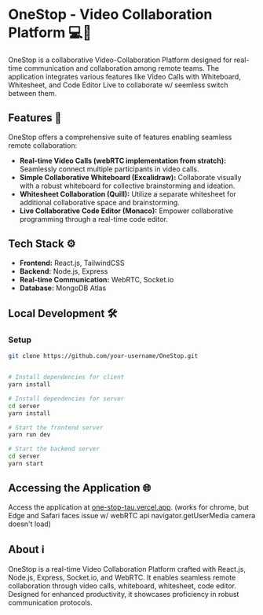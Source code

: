 # OneStop - Video Collaboration Platform 💻🚀

OneStop is a collaborative Video-Collaboration Platform designed for real-time communication and collaboration among remote teams. The application integrates various features like Video Calls with Whiteboard, Whitesheet, and Code Editor Live to collaborate w/ seemless switch between them.

## Features 🌟
OneStop offers a comprehensive suite of features enabling seamless remote collaboration:

- **Real-time Video Calls (webRTC implementation from stratch):** Seamlessly connect multiple participants in video calls.
- **Simple Collaborative Whiteboard (Excalidraw):** Collaborate visually with a robust whiteboard for collective brainstorming and ideation.
- **Whitesheet Collaboration (Quill):** Utilize a separate whitesheet for additional collaborative space and brainstorming.
- **Live Collaborative Code Editor (Monaco):** Empower collaborative programming through a real-time code editor.

## Tech Stack ⚙️

- **Frontend:** React.js, TailwindCSS
- **Backend:** Node.js, Express
- **Real-time Communication:** WebRTC, Socket.io
- **Database:** MongoDB Atlas

## Local Development 🛠️

### Setup
```bash
git clone https://github.com/your-username/OneStop.git
```
```bash

# Install dependencies for client
yarn install

# Install dependencies for server
cd server
yarn install
```

```bash
# Start the frontend server
yarn run dev

# Start the backend server
cd server
yarn start
```


## Accessing the Application 🌐

Access the application at [one-stop-tau.vercel.app](one-stop-tau.vercel.app).
(works for chrome, but Edge and Safari faces issue w/ webRTC api navigator.getUserMedia camera doesn't load)

## About ℹ️

OneStop is a real-time Video Collaboration Platform crafted with React.js, Node.js, Express, Socket.io, and WebRTC. It enables seamless remote collaboration through video calls, whiteboard, whitesheet, code editor. Designed for enhanced productivity, it showcases proficiency in robust communication protocols.



